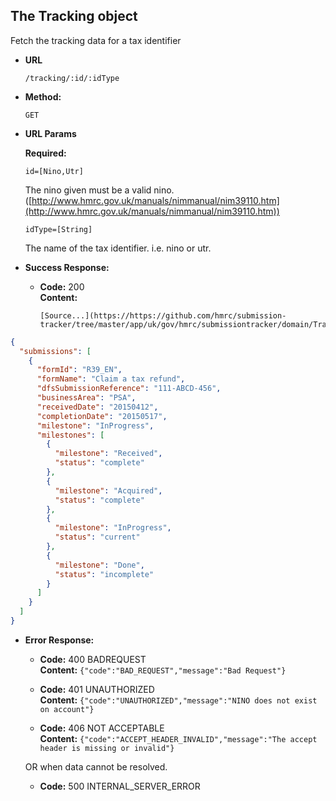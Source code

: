 The Tracking object
----
  Fetch the tracking data for a tax identifier
  
* **URL**

  `/tracking/:id/:idType`

* **Method:**
  
  `GET`
  
*  **URL Params**

   **Required:**
 
   `id=[Nino,Utr]`
   
   The nino given must be a valid nino. ([http://www.hmrc.gov.uk/manuals/nimmanual/nim39110.htm](http://www.hmrc.gov.uk/manuals/nimmanual/nim39110.htm))

   `idType=[String]`

   The name of the tax identifier. i.e. nino or utr.

* **Success Response:**

  * **Code:** 200 <br />
    **Content:** 

        [Source...](https://https://github.com/hmrc/submission-tracker/tree/master/app/uk/gov/hmrc/submissiontracker/domain/Tracker.scala#L45)

```json
{
  "submissions": [
    {
      "formId": "R39_EN",
      "formName": "Claim a tax refund",
      "dfsSubmissionReference": "111-ABCD-456",
      "businessArea": "PSA",
      "receivedDate": "20150412",
      "completionDate": "20150517",
      "milestone": "InProgress",
      "milestones": [
        {
          "milestone": "Received",
          "status": "complete"
        },
        {
          "milestone": "Acquired",
          "status": "complete"
        },
        {
          "milestone": "InProgress",
          "status": "current"
        },
        {
          "milestone": "Done",
          "status": "incomplete"
        }
      ]
    }
  ]
}
```
 
* **Error Response:**

  * **Code:** 400 BADREQUEST <br />
    **Content:** `{"code":"BAD_REQUEST","message":"Bad Request"}`

  * **Code:** 401 UNAUTHORIZED <br />
    **Content:** `{"code":"UNAUTHORIZED","message":"NINO does not exist on account"}`

  * **Code:** 406 NOT ACCEPTABLE <br />
    **Content:** `{"code":"ACCEPT_HEADER_INVALID","message":"The accept header is missing or invalid"}`

  OR when data cannot be resolved.

  * **Code:** 500 INTERNAL_SERVER_ERROR <br />



